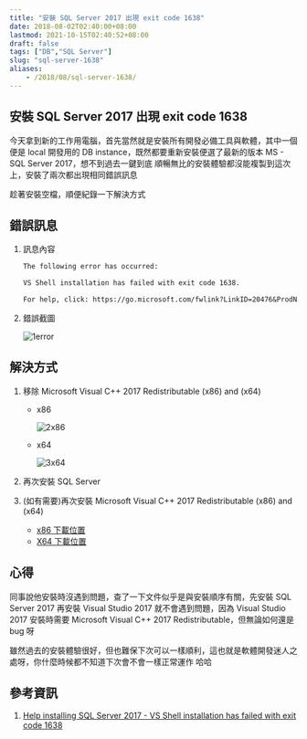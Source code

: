 ```yaml
---
title: "安裝 SQL Server 2017 出現 exit code 1638"
date: 2018-08-02T02:40:00+08:00
lastmod: 2021-10-15T02:40:52+08:00
draft: false
tags: ["DB","SQL Server"]
slug: "sql-server-1638"
aliases:
    - /2018/08/sql-server-1638/
---
```

## 安裝 SQL Server 2017 出現 exit code 1638

今天拿到新的工作用電腦，首先當然就是安裝所有開發必備工具與軟體，其中一個便是 local 開發用的 DB instance，既然都要重新安裝便選了最新的版本 MS - SQL Server 2017，想不到過去一鍵到底 順暢無比的安裝體驗都沒能複製到這次上，安裝了兩次都出現相同錯誤訊息

趁著安裝空檔，順便紀錄一下解決方式

## 錯誤訊息

1. 訊息內容

    ```txt
    The following error has occurred:

    VS Shell installation has failed with exit code 1638.

    For help, click: https://go.microsoft.com/fwlink?LinkID=20476&ProdName=Microsoft%20SQL%20Server&EvtSrc=setup.rll&EvtID=50000&ProdVer=14.0.2000.63&EvtType=0x5B39C8B9%25401434%25403
    ```

2. 錯誤截圖

    ![1error](https://user-images.githubusercontent.com/3851540/43579116-8e1e9582-9683-11e8-9696-34068d5fe39b.png)

## 解決方式

1. 移除 Microsoft Visual C++ 2017 Redistributable (x86) and (x64)
    - x86

        ![2x86](https://user-images.githubusercontent.com/3851540/43579117-8e60d6fe-9683-11e8-9d86-98f11467e9f4.png)
    - x64

        ![3x64](https://user-images.githubusercontent.com/3851540/43579118-8e8b8836-9683-11e8-86b3-2ff6187044b3.png)

2. 再次安裝 SQL Server
3. (如有需要)再次安裝 Microsoft Visual C++ 2017 Redistributable (x86) and (x64)
    - [x86 下載位置](https://go.microsoft.com/fwlink/?LinkId=746571)
    - [X64 下載位置](https://go.microsoft.com/fwlink/?LinkId=746572)

## 心得

同事說他安裝時沒遇到問題，查了一下文件似乎是與安裝順序有關，先安裝 SQL Server 2017 再安裝 Visual Studio 2017 就不會遇到問題，因為 Visual Studio 2017 安裝時需要 Microsoft Visual C++ 2017 Redistributable，但無論如何還是 bug 呀

雖然過去的安裝體驗很好，但也難保下次可以一樣順利，這也就是軟體開發迷人之處呀，你什麼時候都不知道下次會不會一樣正常運作  哈哈

## 參考資訊

1. [Help installing SQL Server 2017 - VS Shell installation has failed with exit code 1638](https://dba.stackexchange.com/questions/190090/help-installing-sql-server-2017-vs-shell-installation-has-failed-with-exit-cod)
